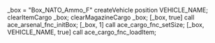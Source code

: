 _box = "Box_NATO_Ammo_F" createVehicle position VEHICLE_NAME;
clearItemCargo _box;
clearMagazineCargo _box;
[_box, true] call ace_arsenal_fnc_initBox;
[_box, 1] call ace_cargo_fnc_setSize;
[_box, VEHICLE_NAME, true] call ace_cargo_fnc_loadItem; 